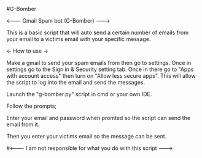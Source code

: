 #G-Bomber

<--- Gmail Spam bot (G-Bomber) --->

This is a basic script that will auto send a certain number of emails from your email to a victims email with your specific message. 

<- How to use ->

Make a gmail to send your spam emails from then go to settings. 
Once in settings go to the Sign in & Security setting tab. 
Once in there go to "Apps with account access" then turn on "Allow less secure apps".
This will allow the script to log into the email and send the messages.

Launch the "g-bomber.py" script in cmd or your own IDE.

Follow the prompts;

Enter your email and password when promted so the script can send the email from it. 

Then you enter your victims email so the message can be sent.

#<--- I am not responsible for what you do with this script --->
